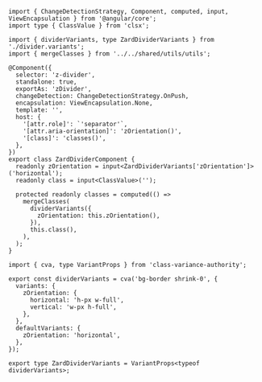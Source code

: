 

```angular-ts title="divider.component.ts" expandable="true" expandableTitle="Expand" copyButton showLineNumbers
import { ChangeDetectionStrategy, Component, computed, input, ViewEncapsulation } from '@angular/core';
import type { ClassValue } from 'clsx';

import { dividerVariants, type ZardDividerVariants } from './divider.variants';
import { mergeClasses } from '../../shared/utils/utils';

@Component({
  selector: 'z-divider',
  standalone: true,
  exportAs: 'zDivider',
  changeDetection: ChangeDetectionStrategy.OnPush,
  encapsulation: ViewEncapsulation.None,
  template: '',
  host: {
    '[attr.role]': `'separator'`,
    '[attr.aria-orientation]': 'zOrientation()',
    '[class]': 'classes()',
  },
})
export class ZardDividerComponent {
  readonly zOrientation = input<ZardDividerVariants['zOrientation']>('horizontal');
  readonly class = input<ClassValue>('');

  protected readonly classes = computed(() =>
    mergeClasses(
      dividerVariants({
        zOrientation: this.zOrientation(),
      }),
      this.class(),
    ),
  );
}

```



```angular-ts title="divider.variants.ts" expandable="true" expandableTitle="Expand" copyButton showLineNumbers
import { cva, type VariantProps } from 'class-variance-authority';

export const dividerVariants = cva('bg-border shrink-0', {
  variants: {
    zOrientation: {
      horizontal: 'h-px w-full',
      vertical: 'w-px h-full',
    },
  },
  defaultVariants: {
    zOrientation: 'horizontal',
  },
});

export type ZardDividerVariants = VariantProps<typeof dividerVariants>;

```

